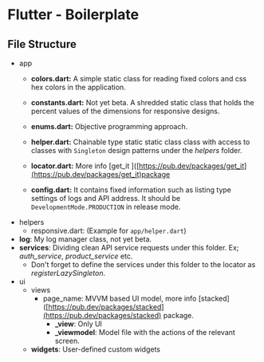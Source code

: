 # Flutter - Boilerplate

## File Structure

* app
  * **colors.dart:** A simple static class for reading fixed colors and css hex colors in the application. 
  * **constants.dart:** Not yet beta. A shredded static class that holds the percent values of the dimensions for responsive designs.
  * **enums.dart:** Objective programming approach.
  * **helper.dart:** Chainable type static static class class with access to classes with `Singleton` design patterns under the *helpers* folder.
  * **locator.dart:** More info [get_it ]([https://pub.dev/packages/get_it](https://pub.dev/packages/get_it)package

  * **config.dart:** It contains fixed information such as listing type settings of logs and API address. It should be `DevelopmentMode.PRODUCTION` in release mode.
* helpers
  * responsive.dart: (Example for `app/helper.dart`)
* **log**: My log manager class, not yet beta.
* **services**: Dividing clean API service requests under this folder. Ex; *auth_service*, *product_service* etc. 
  * Don't forget to define the services under this folder to the locator as *registerLazySingleton*.
* ui
  * views
    * page_name: MVVM based UI model, more info [stacked]([https://pub.dev/packages/stacked](https://pub.dev/packages/stacked) package.
      * **_view**: Only UI
      * **_viewmodel**: Model file with the actions of the relevant screen.
  * **widgets**:  User-defined custom widgets
